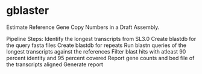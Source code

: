 # gblaster
Estimate Reference Gene Copy Numbers in a Draft Assembly.

Pipeline Steps:
Identify the longest transcripts from SL3.0
Create blastdb for the query fasta files
Create blastdb for repeats
Run blastn queries of the longest transcripts against the references
Filter blast hits with atleast 90 percent identity and  95 percent covered
Report gene counts and bed file of the transcripts aligned
Generate report

